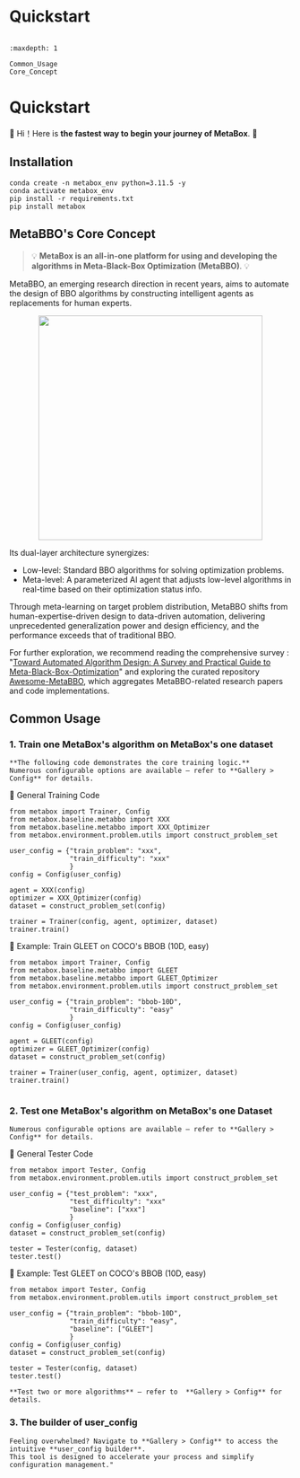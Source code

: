 # Quickstart

```{toctree}

:maxdepth: 1

Common_Usage
Core_Concept

```

# Quickstart

🚀 Hi！Here is **the fastest way to begin your journey of MetaBox**. 🚀

## Installation

    conda create -n metabox_env python=3.11.5 -y
    conda activate metabox_env
    pip install -r requirements.txt
    pip install metabox 

## MetaBBO's Core Concept

> 💡  **MetaBox is an all-in-one platform for using and developing the algorithms in Meta-Black-Box Optimization (MetaBBO)**.  💡

MetaBBO, an emerging research direction in recent years, aims to automate the design of BBO algorithms by constructing intelligent agents as replacements for human experts. 

<p align="center">
  <img src="https://github.com/GMC-DRL/MetaBox/blob/v2.0.0-docs/docs/pic/metabbo.png" width="400"/>
</p>


Its dual-layer architecture synergizes:

- Low-level​​: Standard BBO algorithms for solving optimization problems.
- Meta-level​​: A parameterized AI agent that adjusts low-level algorithms in real-time based on their optimization status info.

Through meta-learning on target problem distribution, MetaBBO shifts from human-expertise-driven design to data-driven automation, delivering unprecedented generalization power and design efficiency, and the performance
exceeds that of traditional BBO.

For further exploration, we recommend reading the comprehensive survey : "[Toward Automated Algorithm Design: A Survey and Practical Guide to Meta-Black-Box-Optimization](https://arxiv.org/abs/2411.00625)" and exploring the curated repository [Awesome-MetaBBO](https://github.com/GMC-DRL/Awesome-MetaBBO), which aggregates MetaBBO-related research papers and code implementations.

## Common Usage
### 1. Train one MetaBox's algorithm on MetaBox's one dataset

```{note}
**The following code demonstrates the core training logic.**  
Numerous configurable options are available — refer to **Gallery > Config** for details.
```
<!-- ```{note} Notes require **no** arguments, so content can start here.
```
```{tip} Notes require **no** arguments, so content can start here.
```
```{warning} Notes require **no** arguments, so content can start here.
```
:::{note}
This text is **standard** _Markdown_
:::
:::{warning}
This text is **standard** _Markdown_
:::
```{admonition} Here's my title
:class: note

Here's my admonition content

``` -->
🧪 General Training Code

    from metabox import Trainer, Config
    from metabox.baseline.metabbo import XXX
    from metabox.baseline.metabbo import XXX_Optimizer
    from metabox.environment.problem.utils import construct_problem_set

    user_config = {"train_problem": "xxx",
                   "train_difficulty": "xxx"
                   }
    config = Config(user_config)
    
    agent = XXX(config)
    optimizer = XXX_Optimizer(config)
    dataset = construct_problem_set(config)
    
    trainer = Trainer(config, agent, optimizer, dataset)
    trainer.train()


🎯 Example: Train GLEET on COCO's BBOB (10D, easy)

    from metabox import Trainer, Config
    from metabox.baseline.metabbo import GLEET
    from metabox.baseline.metabbo import GLEET_Optimizer
    from metabox.environment.problem.utils import construct_problem_set

    user_config = {"train_problem": "bbob-10D",
                   "train_difficulty": "easy"
                   }
    config = Config(user_config)
    
    agent = GLEET(config)
    optimizer = GLEET_Optimizer(config)
    dataset = construct_problem_set(config)
    
    trainer = Trainer(user_config, agent, optimizer, dataset)
    trainer.train()

<!-- > [!TIP]
> **Train your algorithm on MetaBox** — refer to  **Gallery > Config** for details. -->
```{tip} **Train your algorithm on MetaBox** — refer to  **Gallery > Config** for details.
```

### 2. Test one MetaBox's algorithm on MetaBox's one Dataset

<!-- > [!NOTE]
> **The following code demonstrates the core test logic.**  
> Numerous configurable options are available — refer to **Gallery > Config** for details. -->
```{note} **The following code demonstrates the core test logic.**  
Numerous configurable options are available — refer to **Gallery > Config** for details.
```


🧪 General Tester Code

    from metabox import Tester, Config
    from metabox.environment.problem.utils import construct_problem_set

    user_config = {"test_problem": "xxx",
                   "test_difficulty": "xxx"
                   "baseline": ["xxx"]
                   }
    config = Config(user_config)
    dataset = construct_problem_set(config)
    
    tester = Tester(config, dataset)
    tester.test()

🎯 Example: Test GLEET on COCO's BBOB (10D, easy)

    from metabox import Tester, Config
    from metabox.environment.problem.utils import construct_problem_set

    user_config = {"train_problem": "bbob-10D",
                   "train_difficulty": "easy",
                   "baseline": ["GLEET"]
                   }
    config = Config(user_config)
    dataset = construct_problem_set(config)
    
    tester = Tester(config, dataset)
    tester.test()

<!-- > [!TIP]
> **Test your algorithm on MetaBox** — refer to  **Gallery > Config** for details.\
> **Test two or more algorithms** — refer to  **Gallery > Config** for details. -->
```{tip} **Test your algorithm on MetaBox** — refer to  **Gallery > Config** for details.\
**Test two or more algorithms** — refer to  **Gallery > Config** for details.
```
### 3. The builder of user_config
<!-- > [!IMPORTANT]
> MetaBox provides granularly configurable parameters that empower you to **​​tailor training and testing workflows**​​. \
> ​​Feeling overwhelmed?​​ Navigate to **​​Gallery > Config**​​ to access the intuitive **user_config builder**. \
> This tool is designed to accelerate your process and simplify configuration management." -->
```{important} MetaBox provides granularly configurable parameters that empower you to **​​tailor training and testing workflows**​​. 
​​Feeling overwhelmed?​​ Navigate to **​​Gallery > Config**​​ to access the intuitive **user_config builder**. 
This tool is designed to accelerate your process and simplify configuration management."
```